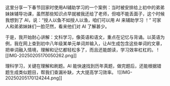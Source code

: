 这里分享一下春节回家时使用AI辅助学习的一个案例：当时被安排给上初中的弟弟妹妹辅导功课，虽然那些知识点早就被我还给了老师，但咱不能丢面子，这个时候我想到了 AI，说：“授人以鱼不如授人以渔，咱们可以用 AI 来辅助学习 ！” 可家人和弟弟妹妹们一脸茫然，看来他们对 AI 了解甚少。

于是，我开始耐心讲解：文科学习，像英语和语文，重点在记忆与背诵。以英语为例，我在网上查到初中八年级某单元单词并输入，让AI生成包含这些单词的文章，把单词融入情境，理解和记忆都轻松多了，而且还能朗读，学习效率杠杠的。
![[IMG-20250205170050262.png]]

理科学习，关键在理解和刷题。AI 能快速找到历年真题，做完题后，还能根据错题生成类似题目，帮我们查漏补缺，大大提高学习效率。
![[IMG-20250205170124244.png]]
